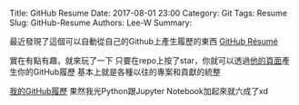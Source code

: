 Title: GitHub Resume
Date: 2017-08-01 23:00
Category: Git
Tags: Resume
Slug: GitHub-Resume
Authors: Lee-W
Summary: 


最近發現了這個可以自動從自己的Github上產生履歷的東西
[GitHub Résumé](https://github.com/resume/resume.github.com)

<!--more-->

實在有點有趣，就來玩了一下
只要在repo上按了star，你就可以透過[他的頁面](http://resume.github.io)產生你的GitHub履歷
基本上就是各種以往的專案和貢獻的統整

[我的GitHub履歷](http://resume.github.io/?Lee-W)
果然我光Python跟Jupyter Notebook加起來就六成了xd
